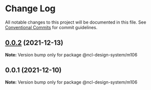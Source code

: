 # Change Log

All notable changes to this project will be documented in this file.
See [Conventional Commits](https://conventionalcommits.org) for commit guidelines.

## [0.0.2](https://github.ncl.com/rromero/ncl-design-system/compare/@ncl-design-system/m106@0.0.1...@ncl-design-system/m106@0.0.2) (2021-12-13)

**Note:** Version bump only for package @ncl-design-system/m106





## 0.0.1 (2021-12-10)

**Note:** Version bump only for package @ncl-design-system/m106
